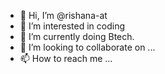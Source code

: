 - 👋 Hi, I’m @rishana-at
- 👀 I’m interested in coding
- 🌱 I’m currently doing Btech.
- 💞️ I’m looking to collaborate on ...
- 📫 How to reach me ...

<!---
rishana-at/rishana-at is a ✨ special ✨ repository because its `README.md` (this file) appears on your GitHub profile.
You can click the Preview link to take a look at your changes.
--->
